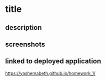 # title
## description
## screenshots
## linked to deployed application 
https://yashemabeth.github.io/homework_1/ 